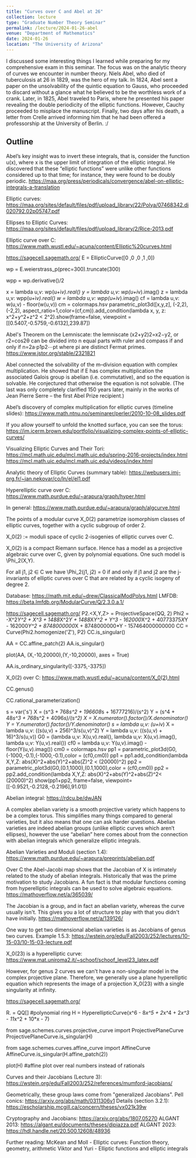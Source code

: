 ```yaml
---
title: "Curves over C and Abel at 26"
collection: lecture
type: "Graduate Number Theory Seminar"
permalink: /lecture/2024-01-26-abel
venue: "Department of Mathematics"
date: 2024-01-26
location: "The University of Arizona"
---
```


I discussed some interesting things I learned while preparing for my comprehensive exam in this seminar. The focus was on the analytic theory of curves we encounter in number theory. Niels Abel, who died of tuberculosis at 26 in 1829, was the hero of my talk. In 1824, Abel sent a paper on the unsolvability of the quintic equation to Gauss, who proceeded to discard without a glance what he believed to be the worthless work of a crank. Later, in 1825, Abel traveled to Paris, where he presented his paper revealing the double periodicity of the elliptic functions. However, Cauchy proceeded to misplace the manuscript. Finally, two days after his death, a letter from Crelle arrived informing him that he had been offered a professorship at the University of Berlin. :/

## Outline

Abel’s key insight was to invert these integrals, that is, consider the function u(x), where x is the upper limit of integration of the elliptic integral. He discovered that these “elliptic functions” were unlike other functions considered up to that time; for instance, they were found to be doubly periodic. https://maa.org/press/periodicals/convergence/abel-on-elliptic-integrals-a-translation

Elliptic curves: https://maa.org/sites/default/files/pdf/upload_library/22/Polya/07468342.di020792.02p05747.pdf

Ellipses to Elliptic Curves: https://maa.org/sites/default/files/pdf/upload_library/2/Rice-2013.pdf

Elliptic curve over C: https://www.math.wustl.edu/~acuna/content/Elliptic%20curves.html 

https://sagecell.sagemath.org/
E = EllipticCurve([0 ,0 ,0 ,1 ,0])

wp = E.weierstrass_p(prec=300).truncate(300) 

wpp = wp.derivative()/2 

x = lambda u,v: wp(u+i*v).real()
y = lambda u,v: wp(u+i*v).imag()
z = lambda u,v: wpp(u+i*v).real()
w = lambda u,v: wpp(u+i*v).imag()
cf = lambda u,v: w(u,v) - floor(w(u,v))
cm = colormaps.hsv
parametric_plot3d([x,y,z], (-2,2),(-2,2), aspect_ratio=1,color=(cf,cm)).add_condition(lambda x, y, z:  x^2+y^2+z^2 < 2^2).show(frame=false, viewpoint =[[0.5407,-0.5759,-0.6132],239.87]) 


Abel's Theorem on the Lemniscate: the lemniscate (x2+y2)2=x2−y2, or r2=cos2θ can be divided into n equal parts with ruler and compass if and only if n=2a⋅p1p2⋯pt where pi are distinct Fermat primes.
https://www.jstor.org/stable/2321821

Abel connected the solvability of the m–division equation with complex multiplication. He showed that if E has complex multiplication the associated Galois group is abelian (i.e. commutative), and so the equation is solvable. He conjectured that otherwise the equation is not solvable. (The last was only completely clarified 150 years later, mainly in the works of Jean Pierre Serre – the first Abel Prize recipient.)

Abel’s discovery of complex multiplication for elliptic curves (timeline slides): 
https://www.math.ntnu.no/seminarer/perler/2010-10-08_slides.pdf


If you allow yourself to unfold the knotted surface, you can see the torus: https://im.icerm.brown.edu/portfolio/visualizing-complex-points-of-elliptic-curves/

Visualizing Elliptic Curves and Their Tori: 
https://mcl.math.uic.edu/mcl.math.uic.edu/spring-2016-projects/index.html
https://mcl.math.uic.edu/mcl.math.uic.edu/videos/index.html



Analytic theory of Elliptic Curves (summary table): https://webusers.imj-prg.fr/~jan.nekovar/co/ln/el/el1.pdf

Hyperelliptic curve over C: https://www.math.purdue.edu/~arapura/graph/hyper.html

In general: https://www.math.purdue.edu/~arapura/graph/algcurve.html



The points of a modular curve X_0(2) parametrize isomorphism classes of elliptic curves, together with a cyclic subgroup of order 2. 

X_0(2) := moduli space of cyclic 2-isogenies of elliptic curves over C.

X_0(2) is a compact Riemann surface. Hence has a model as a projective algebraic curve over C, given by polynomial equations. One such model is \Phi_2(X,Y).

For all j1, j2 ∈ C we have \Phi_2(j1, j2) = 0 if and only if j1 and j2 are the j-invariants of elliptic curves over C that are related by a cyclic isogeny of degree 2.

Database: https://math.mit.edu/~drew/ClassicalModPolys.html
LMFDB: https://beta.lmfdb.org/ModularCurve/Q/2.3.0.a.1/ 

https://sagecell.sagemath.org/
P2.<X,Y,Z> = ProjectiveSpace(QQ, 2)
Phi2 = -X^2*Y^2 + X^3 + 1488*X^2*Y + 1488*X*Y^2 + Y^3 - 162000*X^2 + 40773375*X*Y - 162000*Y^2 + 8748000000*X + 8748000000*Y - 157464000000000
CC = Curve(Phi2.homogenize('Z'), P2)
CC.is_singular()

AA = CC.affine_patch(2) 
AA.is_singular()

plot(AA, (X,-10,20000),(Y,-10,20000), axes = True)

AA.is_ordinary_singularity([-3375,-3375])

X_0(2) over C: https://www.math.wustl.edu/~acuna/content/X_0(2).html 

CC.genus()

CC.rational_parameterization() 

s = var('s')
X = (s^3 + 768*s^2 + 196608*s + 16777216)/(s^2)
Y = (s^4 + 48*s^3 + 768*s^2 + 4096*s)/(s^2)
X = X.numerator().factor()/X.denominator()
Y = Y.numerator().factor()/Y.denominator()
s = lambda u,v: (u+i*v)
X = lambda u,v: ((s(u,v) + 256)^3/s(u,v)^2)
Y = lambda u,v: ((s(u,v) + 16)^3/s(u,v))
G0 = (lambda u,v: X(u,v).real(), lambda u,v: X(u,v).imag(), lambda u,v: Y(u,v).real())
cf0 = lambda u,v: Y(u,v).imag() - floor(Y(u,v).imag())
cm0 = colormaps.hsv
pp1 = parametric_plot3d(G0,(-1000,-0.1),(-1000,-0.1),color = (cf0,cm0))
pp1 = pp1.add_condition(lambda X,Y,Z: abs(X)^2+abs(Y)^2+abs(Z)^2 < (20000)^2)
pp2 = parametric_plot3d(G0,(0.1,1000),(0.1,1000),color = (cf0,cm0))
pp2 = pp2.add_condition(lambda X,Y,Z: abs(X)^2+abs(Y)^2+abs(Z)^2< (20000)^2)
show(pp1+pp2, frame=false, viewpoint=[[-0.9521,-0.2128,-0.2196],91.01])




Abelian integral: https://rdcu.be/dwJAN 

A complex abelian variety is a smooth projective variety which happens to be a complex torus. This simplifies many things compared to general varieties, but it also means that one can ask harder questions. Abelian varieties are indeed abelian groups (unlike elliptic curves which aren’t ellipses), however the use “abelian” here comes about from the connection with abelian integrals which generalize elliptic integrals.

Abelian Varieties and Moduli (section 1.4): https://www.math.purdue.edu/~arapura/preprints/abelian.pdf

Over C the Abel-Jacobi map shows that the Jacobian of X is intimately related to the study of abelian integrals. Historically that was the prime motivation to study Jacobians. A fun fact is that modular functions coming from hyperelliptic integrals can be used to solve algebraic equations. 
https://mathoverflow.net/a/365039/

The Jacobian is a group, and in fact an abelian variety, whereas the curve usually isn't. This gives you a lot of structure to play with that you didn't have initially.
https://mathoverflow.net/a/139126/

One way to get two dimensional abelian varieties is as Jacobians of genus two curves.
Example 1.5.3: https://wstein.org/edu/Fall2003/252/lectures/10-15-03/10-15-03-lecture.pdf

 X_0(23) is a hyperelliptic curve: https://www.mat.uniroma2.it/~schoof/schoof_level23_latex.pdf

However, for genus 2 curves we can't have a non-singular model in the complex projective plane. Therefore, we generally use a plane hyperelliptic equation which represents the image of a projection X_0(23) with a single singularity at infinity.

https://sagecell.sagemath.org/

R.<x> = QQ[] #polynomial ring
H = HyperellipticCurve(x^6 - 8*x^5 + 2*x^4 + 2*x^3 - 11*x^2 + 10*x - 7)

from sage.schemes.curves.projective_curve import ProjectivePlaneCurve
ProjectivePlaneCurve.is_singular(H)

from sage.schemes.curves.affine_curve import AffineCurve
AffineCurve.is_singular(H.affine_patch(2))

plot(H) #affine plot over real numbers instead of rationals


Curves and their Jacobians (Lecture 3): https://wstein.org/edu/Fall2003/252/references/mumford-jacobians/

Geometrically, these group laws come from "generalized Jacobians".
Pell conics: https://arxiv.org/abs/math/0311306v1
Details (section 3.2.1): https://escholarship.mcgill.ca/concern/theses/vx021k39w

Cryptography and Jacobians: https://arxiv.org/abs/1807.05270
ALGANT 2013: https://algant.eu/documents/theses/dipiazza.pdf
ALGANT 2023: https://hdl.handle.net/20.500.12608/48936




Further reading:
McKean and Moll - Elliptic curves: Function theory, geometry, arithmetic
Viktor and Yuri - Elliptic functions and elliptic integrals
